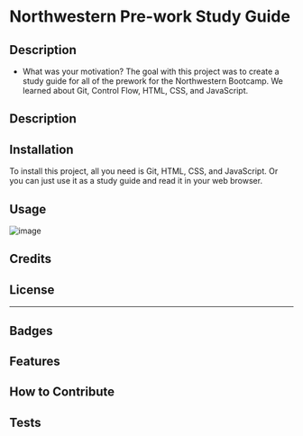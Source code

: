 # Northwestern Pre-work Study Guide

## Description
- What was your motivation?
The goal with this project was to create a study guide for all of the prework for the Northwestern Bootcamp. We learned about Git, Control Flow, HTML, CSS, and JavaScript.

## Description

<!-- Provide a short description explaining the what, why, and how of your project. Use the following questions as a guide: -->

<!-- - What was your motivation? -->
<!-- - Why did you build this project? (Note: the answer is not "Because it was a homework assignment.") -->
<!-- - What problem does it solve? -->
<!-- - What did you learn? -->

<!-- ## Table of Contents (Optional) -->

<!-- If your README is long, add a table of contents to make it easy for users to find what they need. -->

<!-- - [Installation](#installation)
- [Usage](#usage)
- [Credits](#credits)
- [License](#license)
 -->
## Installation

<!-- What are the steps required to install your project? Provide a step-by-step description of how to get the development environment running. -->
To install this project, all you need is Git, HTML, CSS, and JavaScript. Or you can just use it as a study guide and read it in your web browser. 

## Usage

<!-- Provide instructions and examples for use. Include screenshots as needed. -->

<!-- To add a screenshot, create an `assets/images` folder in your repository and upload your screenshot to it. Then, using the relative file path, add it to your README using the following syntax:
 -->
<!-- ![alt text](assets/images/screenshot.png) -->
![image](https://github.com/oshkoshbagoshh/NW-prework-studyguide/assets/13925531/25130896-1ea8-4bb5-af4a-abf8066d9cd1)


## Credits

<!-- List your collaborators, if any, with links to their GitHub profiles.

If you used any third-party assets that require attribution, list the creators with links to their primary web presence in this section.

If you followed tutorials, include links to those here as well. -->

## License

<!-- The last section of a high-quality README file is the license. This lets other developers know what they can and cannot do with your project. If you need help choosing a license, refer to [https://choosealicense.com/](https://choosealicense.com/). -->

---

<!-- 🏆 The previous sections are the bare minimum, and your project will ultimately determine the content of this document. You might also want to consider adding the following sections. -->

## Badges

<!-- ![badmath](https://img.shields.io/github/languages/top/nielsenjared/badmath)

Badges aren't necessary, but they demonstrate street cred. Badges let other developers know that you know what you're doing. Check out the badges hosted by [shields.io](https://shields.io/). You may not understand what they all represent now, but you will in time.
 -->
## Features

<!-- If your project has a lot of features, list them here.
 -->
## How to Contribute

<!-- If you created an application or package and would like other developers to contribute to it, you can include guidelines for how to do so. The [Contributor Covenant](https://www.contributor-covenant.org/) is an industry standard, but you can always write your own if you'd prefer.
 -->
## Tests
<!-- 
Go the extra mile and write tests for your application. Then provide examples on how to run them here. -->
